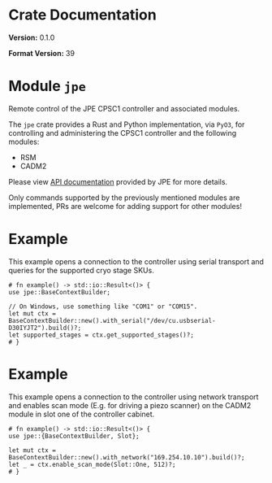 # Crate Documentation

**Version:** 0.1.0

**Format Version:** 39

# Module `jpe`

Remote control of the JPE CPSC1 controller and associated modules.

The `jpe` crate provides a Rust and Python implementation, via `PyO3`,
for controlling and administering the CPSC1 controller and the following
modules:
* RSM
* CADM2

Please view [API documentation](https://www.jpe-innovations.com/wp-content/uploads/CNP_MAN02_R05_Software-User-Manual.pdf)
provided by JPE for more details.

Only commands supported by the previously mentioned modules are implemented, PRs are welcome
for adding support for other modules!

# Example
This example opens a connection to the controller using serial transport
and queries for the supported cryo stage SKUs.

```
# fn example() -> std::io::Result<()> {
use jpe::BaseContextBuilder;

// On Windows, use something like "COM1" or "COM15".
let mut ctx = BaseContextBuilder::new().with_serial("/dev/cu.usbserial-D30IYJT2").build()?;
let supported_stages = ctx.get_supported_stages()?;
# }
```
# Example
This example opens a connection to the controller using network transport and
enables scan mode (E.g. for driving a piezo scanner) on the CADM2 module in slot one
of the controller cabinet.

```
# fn example() -> std::io::Result<()> {
use jpe::{BaseContextBuilder, Slot};

let mut ctx = BaseContextBuilder::new().with_network("169.254.10.10").build()?;
let _ = ctx.enable_scan_mode(Slot::One, 512)?;
# }
```